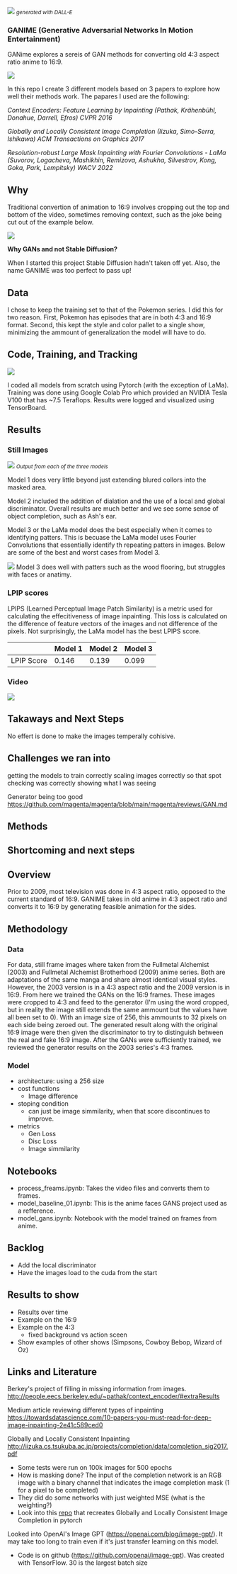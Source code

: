 ![](visuals/logo.webp)
<small>_generated with DALL-E_</small>

### GANIME (**Generative Adversarial Networks In Motion Entertainment**)

GANime explores a sereis of GAN methods for converting old 4:3 aspect ratio anime to 16:9.

![](visuals/image03.png)

In this repo I create 3 different models based on 3 papers to explore how well their methods work. The papares I used are the following:

_Context Encoders: Feature Learning by Inpainting (Pathak, Krähenbühl, Donahue, Darrell, Efros) CVPR 2016_

_Globally and Locally Consistent Image Completion (Iizuka, Simo-Serra, Ishikawa) ACM Transactions on Graphics 2017_

_Resolution-robust Large Mask Inpainting with Fourier Convolutions - LaMa (Suvorov, Logacheva, Mashikhin, Remizova, Ashukha, Silvestrov, Kong, Goka, Park, Lempitsky) WACV 2022_

## Why

Traditional convertion of animation to 16:9 involves cropping out the top and bottom of the video, sometimes removing context, such as the joke being cut out of the example below.

![](visuals/image01.png)

**Why GANs and not Stable Diffusion?**

When I started this project Stable Diffusion hadn't taken off yet. Also, the name GANIME was too perfect to pass up!

## Data

I chose to keep the training set to that of the Pokemon series. I did this for two reason. First, Pokemon has episodes that are in both 4:3 and 16:9 format. Second, this kept the style and color pallet to a single show, minimizing the ammount of generalization the model will have to do.

## Code, Training, and Tracking

![](visuals/image02.png)

I coded all models from scratch using Pytorch (with the exception of LaMa).
Training was done using Google Colab Pro which provided an NVIDIA Tesla V100 that has ~7.5 Teraflops. Results were logged and visualized using TensorBoard.

## Results

### Still Images

![](visuals/image04.png)
<small>_Output from each of the three models_</small>

Model 1 does very little beyond just extending blured collors into the masked area.

Model 2 included the addition of dialation and the use of a local and global discriminator.
Overall results are much better and we see some sense of object completion, such as Ash's ear.

Model 3 or the LaMa model does the best especially when it comes to identifying patters. This is becuase the LaMa model uses Fourier Convolutions that essentially identify th repeating patters in images. Below are some of the best and worst cases from Model 3.

![](visuals/image05.png)
Model 3 does well with patters such as the wood flooring, but struggles with faces or anatimy.

### LPIP scores

LPIPS (Learned Perceptual Image Patch Similarity) is a metric used for calculating the effecitiveness of image inpainting. This loss is calculated on the difference of feature vectors of the images and not difference of the pixels. Not surprisingly, the LaMa model has the best LPIPS score.

| &nbsp;     | Model 1 | Model 2 | Model 3 |
| ---------- | ------- | ------- | ------- |
| LPIP Score | 0.146   | 0.139   | 0.099   |

### Video

![](visuals/gif01.gif)

## Takaways and Next Steps

No effert is done to make the images temperally cohisive.

## Challenges we ran into

getting the models to train correctly
scaling images correctly so that spot checking was correctly showing what I was seeing

Generator being too good
https://github.com/magenta/magenta/blob/main/magenta/reviews/GAN.md

## Methods

## Shortcoming and next steps

## Overview

Prior to 2009, most television was done in 4:3 aspect ratio, opposed to the current standard of 16:9. GANIME takes in old anime in 4:3 aspect ratio and converts it to 16:9 by generating feasible animation for the sides.

## Methodology

### Data

For data, still frame images where taken from the Fullmetal Alchemist (2003) and Fullmetal Alchemist Brotherhood (2009) anime series. Both are adaptations of the same manga and share almost identical visual styles. However, the 2003 version is in a 4:3 aspect ratio and the 2009 version is in 16:9. From here we trained the GANs on the 16:9 frames. These images were cropped to 4:3 and feed to the generator (I'm using the word cropped, but in reality the image still extends the same ammount but the values have all been set to 0). With an image size of 256, this ammounts to 32 pixels on each side being zeroed out. The generated result along with the original 16:9 image were then given the discriminator to try to distinguish between the real and fake 16:9 image. After the GANs were sufficiently trained, we reviewed the generator results on the 2003 series's 4:3 frames.

### Model

- architecture: using a 256 size
- cost functions
  - Image difference
- stoping condition
  - can just be image simmilarity, when that score discontinues to improve.
- metrics
  - Gen Loss
  - Disc Loss
  - Image simmilarity

## Notebooks

- process_freams.ipynb: Takes the video files and converts them to frames.
- model_baseline_01.ipynb: This is the anime faces GANS project used as a refference.
- model_gans.ipynb: Notebook with the model trained on frames from anime.

## Backlog

- Add the local discriminator
- Have the images load to the cuda from the start

## Results to show

- Results over time
- Example on the 16:9
- Example on the 4:3
  - fixed background vs action sceen
- Show examples of other shows (Simpsons, Cowboy Bebop, Wizard of Oz)

## Links and Literature

Berkey's project of filling in missing information from images. http://people.eecs.berkeley.edu/~pathak/context_encoder/#extraResults

Medium article reviewing different types of inpainting https://towardsdatascience.com/10-papers-you-must-read-for-deep-image-inpainting-2e41c589ced0

Globally and Locally Consistent Inpainting http://iizuka.cs.tsukuba.ac.jp/projects/completion/data/completion_sig2017.pdf

- Some tests were run on 100k images for 500 epochs
- How is masking done? The input of the completion network is an RGB image with a binary channel that indicates the image completion mask (1 for a pixel to be completed)
- They did do some networks with just weighted MSE (what is the weighting?)
- Look into this [repo](https://github.com/sevmardi/gl_Image_Inapinting_pytorch/blob/master/net_gl.py) that recreates Globally and Locally Consistent Image Completion in pytorch

Looked into OpenAI's Image GPT (https://openai.com/blog/image-gpt/). It may take too long to train even if it's just transfer learning on this model.

- Code is on github (https://github.com/openai/image-gpt). Was created with TensorFlow.
  30 is the largest batch size
